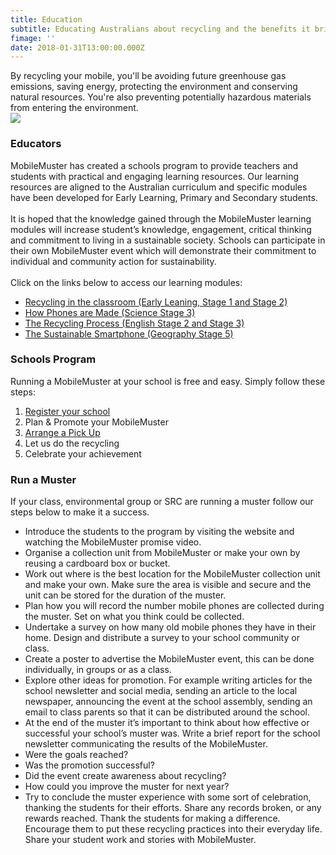 ```yaml
---
title: Education
subtitle: Educating Australians about recycling and the benefits it brings.
fimage: ''
date: 2018-01-31T13:00:00.000Z
---
```

By recycling your mobile, you'll be avoiding future greenhouse gas emissions, saving energy, protecting the environment and conserving natural resources. You're also preventing potentially hazardous materials from entering the environment.
\
![](/uploads/environmental%20benefits.jpg)

### Educators

MobileMuster has created a schools program to provide teachers and students with practical and engaging learning resources. Our learning resources are aligned to the Australian curriculum and specific modules have been developed for Early Learning, Primary and Secondary students.\
\
It is hoped that the knowledge gained through the MobileMuster learning modules will increase student’s knowledge, engagement, critical thinking and commitment to living in a sustainable society. Schools can participate in their own MobileMuster event which will demonstrate their commitment to individual and community action for sustainability.\
\
Click on the links below to access our learning modules:

* [Recycling in the classroom (Early Leaning, Stage 1 and Stage 2)](/resources/early-learning-module.pdf)
* [How Phones are Made (Science Stage 3)](/resources/how-phones-are-made.pdf)
* [The Recycling Process (English Stage 2 and Stage 3)](/resources/the-recycling-process.pdf)
* [The Sustainable Smartphone (Geography Stage 5)](/resources/the-sustainable-smartphone.pdf)

### Schools Program

  Running a MobileMuster at your school is free and easy. Simply follow these steps:

1. [Register your school](https://www.mobilemuster.com.au/partners/#join)
2. Plan & Promote your MobileMuster
3. [Arrange a Pick Up](https://bookings.mobilemuster.com.au/)
4. Let us do the recycling
5. Celebrate your achievement

### Run a Muster

If your class, environmental group or SRC are running a muster follow our steps below to make it a success.

* Introduce the students to the program by visiting the website and watching the MobileMuster promise video.
* Organise a collection unit from MobileMuster or make your own by reusing a cardboard box or bucket.
* Work out where is the best location for the MobileMuster collection unit and make your own. Make sure the area is visible and secure and the unit can be stored for the duration of the muster.
* Plan how you will record the number mobile phones are collected during the muster. Set on what you think could be collected.
* Undertake a survey on how many old mobile phones they have in their home. Design and distribute a survey to your school community or class.
* Create a poster to advertise the MobileMuster event, this can be done individually, in groups or as a class.
* Explore other ideas for promotion. For example writing articles for the school newsletter and social media, sending an article to the local newspaper, announcing the event at the school assembly, sending an email to class parents so that it can be distributed around the school.
* At the end of the muster it’s important to think about how effective or successful your school’s muster was. Write a brief report for the school newsletter communicating the results of the MobileMuster.
* Were the goals reached?
* Was the promotion successful?
* Did the event create awareness about recycling?
* How could you improve the muster for next year?
* Try to conclude the muster experience with some sort of celebration, thanking the students for their efforts. Share any records broken, or any rewards reached. Thank the students for making a difference. Encourage them to put these recycling practices into their everyday life. Share your student work and stories with MobileMuster.
